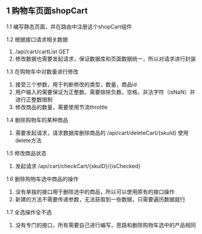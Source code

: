 ## 1 购物车页面shopCart
1.1 编写静态页面，并在路由中注册这个shopCart组件 

1.2 根据接口请求相关数据
  1) /api/cart/cartList GET
  2) 修改数据也需要发起请求，保证数据库和页面数据统一，所以对请求进行封装

1.3 在购物车中对数量进行修改
  1) 接受三个参数，用于判断修改的类型，数量，商品id
  2) 用户输入的需要保证为正整数，需要排除负数，空格，非法字符（isNaN）并进行正整数限制
  3) 修改商品的数量，需要使用节流throttle

1.4 删除购物车的某种商品
  1) 需要发起请求，请求数据库删除商品的 /api/cart/deleteCart/{skuId} 使用 delete方法

1.5 修改商品状态
  1) 发起请求 /api/cart/checkCart/{skuID}/{isChecked} 

1.6 删除购物车选中商品的操作
  1) 没有单独的接口用于删除选中的商品，所以可以使用原有的接口操作
  2) 新建的方法不需要传递参数，无法获取到一些数据，只需要遍历数据就行

1.7 全选操作全不选
  1) 没有专门的接口，所有需要自己进行编写，思路和删除购物车选中的产品相同

